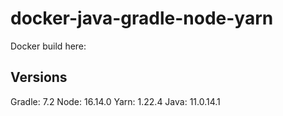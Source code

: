 # docker-java-gradle-node-yarn

Docker build here:
## Versions

Gradle: 7.2
Node: 16.14.0
Yarn: 1.22.4
Java: 11.0.14.1

